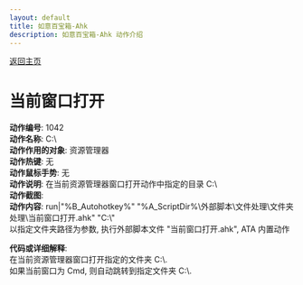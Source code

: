 ```yaml
---
layout: default
title: 如意百宝箱-Ahk
description: 如意百宝箱-Ahk 动作介绍
---
```

<link rel="stylesheet" href="../Actions/css/atom-one-light.min.css">
<script src="../Actions/js/highlight.min.js"></script>
<script>hljs.highlightAll();</script>

[返回主页](../index.md)

# [](#header-2) 当前窗口打开

**动作编号**: 1042  
**动作名称**: C:\\  
**动作作用的对象**: 资源管理器  
**动作热键**: 无  
**动作鼠标手势**: 无  
**动作说明**: 在当前资源管理器窗口打开动作中指定的目录 C:\\    
**动作截图**:  
**动作内容**: run|"%B_Autohotkey%" "%A_ScriptDir%\外部脚本\文件处理\文件夹处理\当前窗口打开.ahk" "C:\\"  
以指定文件夹路径为参数, 执行外部脚本文件 "当前窗口打开.ahk", ATA 内置动作  

**代码或详细解释**:  
在当前资源管理器窗口打开指定的文件夹 C:\\.  
如果当前窗口为 Cmd, 则自动跳转到指定文件夹 C:\\.  